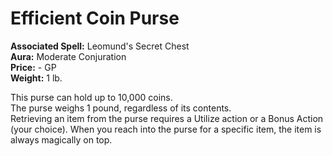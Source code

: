 # Efficient Coin Purse

**Associated Spell:** Leomund's Secret Chest  
**Aura:** Moderate Conjuration  
**Price:** - GP  
**Weight:** 1 lb.  

This purse can hold up to 10,000 coins.  
The purse weighs 1 pound, regardless of its contents.  
Retrieving an item from the purse requires a Utilize action or a Bonus Action (your choice). When you reach into the purse for a specific item, the item is always magically on top.